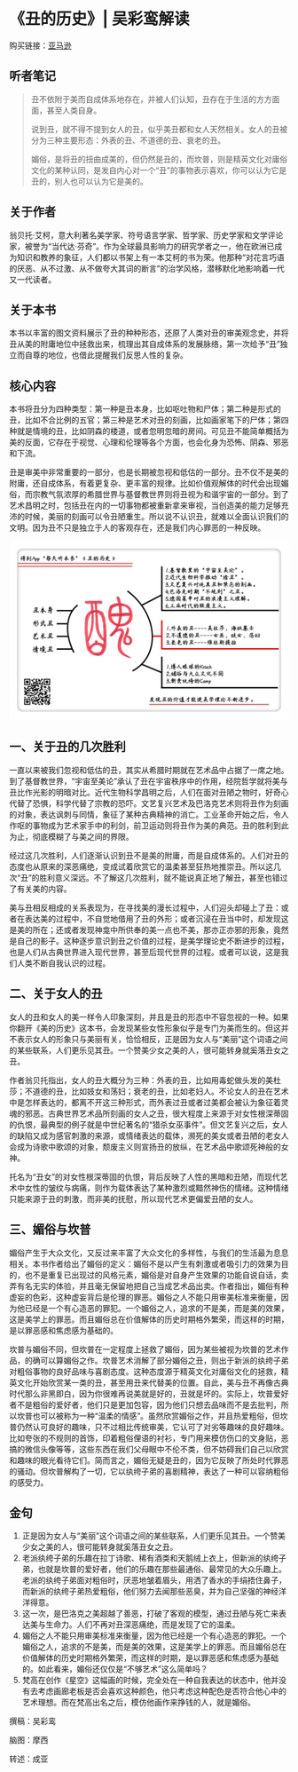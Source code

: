 《丑的历史》| 吴彩鸾解读
================================

购买链接：[亚马逊](https://www.amazon.cn/丑的历史-翁贝托•艾柯/dp/B0091P6M7U/ref=sr_1_1?ie=UTF8&qid=1509111411&sr=8-1&keywords=丑的历史)

听者笔记
--------------------------------

> 丑不依附于美而自成体系地存在，并被人们认知，丑存在于生活的方方面面，甚至人类自身。
>
> 说到丑，就不得不提到女人的丑，似乎美丑都和女人天然相关。女人的丑被分为三种主要形态：外表的丑、不道德的丑、衰老的丑。
>
> 媚俗，是将丑的扭曲成美的，但仍然是丑的，而坎普，则是精英文化对庸俗文化的某种认同，是发自内心对一个“丑”的事物表示喜欢，你可以认为它是丑的，别人也可以认为它是美的。

关于作者
--------------------------------

翁贝托·艾柯，意大利著名美学家、符号语言学家、哲学家、历史学家和文学评论家，被誉为“当代达·芬奇”。作为全球最具影响力的研究学者之一，他在欧洲已成为知识和教养的象征，人们都以书架上有一本艾柯的书为荣。他那种“对花言巧语的厌恶、从不过激、从不做夸大其词的断言”的治学风格，潜移默化地影响着一代又一代读者。 

关于本书
--------------------------------

本书以丰富的图文资料展示了丑的种种形态，还原了人类对丑的审美观念史，并将丑从美的附庸地位中拯救出来，梳理出其自成体系的发展脉络，第一次给予“丑”独立而自尊的地位，也借此提醒我们反思人性的复杂。 

核心内容
--------------------------------

本书将丑分为四种类型：第一种是丑本身，比如呕吐物和尸体；第二种是形式的丑，比如不合比例的五官；第三种是艺术对丑的刻画，比如画家笔下的尸体；第四种就是情境的丑，比如阴森的楼道，或者忽明忽暗的房间。可见丑不能简单概括为美的反面，它存在于视觉、心理和伦理等各个方面，也会化身为恐怖、阴森、邪恶和下流。

丑是审美中非常重要的一部分，也是长期被忽视和低估的一部分。丑不仅不是美的附庸，还自成体系，有着更复杂、更丰富的规律。比如价值观解体的时代会出现媚俗，而宗教气氛浓厚的希腊世界与基督教世界则将丑视为和谐宇宙的一部分。到了艺术昌明之时，包括丑在内的一切事物都被重新拿来审视，当创造美的能力足够充沛的时候，美丽的刻画可以令丑陋重生。所以说不认识丑，就难以全面认识我们的文明。因为丑不只是独立于人的客观存在，还是我们内心罪恶的一种反映。
 
![](storia-della-bruttezza/001.JPG)

一、关于丑的几次胜利 
--------------------------------

一直以来被我们忽视和低估的丑，其实从希腊时期就在艺术品中占据了一席之地。到了基督教世界，“宇宙至美论”承认了丑在宇宙秩序中的作用，经院哲学就将美与丑比作光影的明暗对比。近代生物科学昌明之后，人们在面对丑陋之物时，好奇心代替了恐惧，科学代替了宗教的恐吓。文艺复兴艺术及巴洛克艺术则将丑作为刻画的对象，表达讽刺与同情，象征了某种古典精神的消亡。工业革命开始之后，令人作呕的事物成为艺术家手中的利剑，前卫运动则将丑作为美的典范。丑的胜利到此为止，彻底模糊了与美之间的界限。

经过这几次胜利，人们逐渐认识到丑不是美的附庸，而是自成体系的。人们对丑的态度也从原来的深恶痛绝，变成试着欣赏它的温柔甚至狂热地推崇丑。所以这几次“丑”的胜利意义深远。不了解这几次胜利，就不能说真正地了解丑，甚至也错过了有关美的内容。

美与丑相反相成的关系表现为，在寻找美的漫长过程中，人们迎头却碰上了丑：或者在表达美的过程中，不自觉地借用了丑的外形；或者沉浸在丑当中时，却发现这是美的所在；还或者发现神龛中所供奉的美一点也不美，那亦正亦邪的形象，竟然是自己的影子。这种逐步意识到丑之价值的过程，是美学理论史不断进步的过程，也是人们从古典世界进入现代世界，甚至后现代世界的过程。或者可以说，这是我们人类不断自我认识的过程。

二、关于女人的丑
--------------------------------

女人的丑和女人的美一样令人印象深刻，并且是丑的形态中不容忽视的一种。如果你翻开《美的历史》这本书，会发现某些女性形象似乎是专门为美而生的。但这并不表示女人的形象只与美丽有关，恰恰相反，正是因为女人与“美丽”这个词语之间的某些联系，人们更乐见其丑。一个赞美少女之美的人，很可能转身就奚落丑女之丑。

作者翁贝托指出，女人的丑大概分为三种：外表的丑，比如用毒蛇做头发的美杜莎；不道德的丑，比如妓女和荡妇；衰老的丑，比如老妇人。不论女人的丑在艺术中是怎样表达的，都离不开这三种形式，而外表过丑或者过美都会被认为象征着灵魂的邪恶。古典世界艺术品所刻画的女人之丑，很大程度上来源于对女性根深蒂固的仇恨，最典型的例子就是中世纪著名的“猎杀女巫事件”。但文艺复兴之后，女人的缺陷又成为感官刺激的来源，或情绪表达的载体，濒死的美女或者丑陋的老女人会成为诗歌中歌颂的对象，颓废主义则宣扬丑的放纵，在艺术品中歌颂死神般的女神。

托名为“丑女”的对女性根深蒂固的仇恨，背后反映了人性的黑暗和丑陋，而现代艺术中女性的皱纹与病痛，则作为载体表达了某种激烈或黯然神伤的情绪。这种情绪只能来源于丑的刺激，而非美的抚慰，所以现代艺术更偏爱丑陋的女人。

三、媚俗与坎普
--------------------------------

媚俗产生于大众文化，又反过来丰富了大众文化的多样性，与我们的生活最为息息相关。本书作者给出了媚俗的定义：媚俗不是以产生有刺激或者吸引力的效果为目的，也不是重复已出现过的风格元素，媚俗是对自身产生效果的功能自说自话，卖弄有名无实的体验，并且毫无保留地把自己当成艺术品出卖。作者指出，媚俗有种虚妄的色彩，这种虚妄背后是伦理的罪恶。媚俗之人不能只用审美标准来衡量，因为他已经是一个有心造恶的罪犯。一个媚俗之人，追求的不是美，而是美的效果，这是美学上的罪恶。而且媚俗总在价值解体的历史时期格外繁荣，而这样的时期，是以罪恶感和焦虑感为基础的。

坎普与媚俗不同，但坎普在一定程度上拯救了媚俗，因为某些被视为坎普的艺术作品，的确可以算媚俗之作。坎普艺术消解了部分媚俗之丑，则出于新派的纨绔子弟对粗俗事物的良好品味与喜剧态度。这种态度源于精英文化对庸俗文化的拯救，精英文化开始欣赏某一类的丑，甚至用丑来代替美的位置。自此，美与丑不再像古典时代那么非黑即白，因为你很难再说美就是好的，丑就是坏的。实际上，坎普爱好者不是粗俗的爱好者，他们只是更加包容，因为他们只想去品味而不是去批判，所以坎普也可以被称为一种“温柔的情感”。虽然欣赏媚俗之作，并且热爱粗俗，但坎普仍然认可良好的趣味，只不过相比传统审美，它认可了对劣等趣味的良好趣味。比如夸张的不规则的首饰，印着粗俗俚语的衬衫，专门用来模仿伤口的文身贴，恶搞的微信头像等等，这些东西在我们父母眼中不伦不类，但不妨碍我们自己以欣赏和趣味的眼光看待它们。简而言之，媚俗无疑是丑的，因为它反映了所处时代罪恶的骚动。但坎普解构了一切，它以纨绔子弟的喜剧精神，表达了一种可以容纳粗俗的感受力。

金句
--------------------------------

1. 正是因为女人与“美丽”这个词语之间的某些联系，人们更乐见其丑。一个赞美少女之美的人，很可能转身就奚落丑女之丑。
2. 老派纨绔子弟的乐趣在拉丁诗歌、稀有酒类和天鹅绒上衣上，但新派的纨绔子弟，也就是坎普的爱好者，他们的乐趣在那些最通俗、最常见的大众乐趣上。老派的纨绔子弟面对粗俗时，厌恶地皱着眉头，用洒了香水的手绢捂住鼻子，而新派的纨绔子弟热爱粗俗，他们努力去闻那些恶臭，并为自己坚强的神经洋洋得意。
3. 这一次，是巴洛克之美超越了善恶，打破了客观的模型，通过丑陋与死亡来表达美与生命力。人们不再对丑深恶痛绝，而是发现了它的温柔。
4. 媚俗之人不能只用审美标准来衡量，因为他已经是一个有心造恶的罪犯。一个媚俗之人，追求的不是美，而是美的效果，这是美学上的罪恶。而且媚俗总在价值解体的历史时期格外繁荣，而这样的时期，是以罪恶感和焦虑感为基础的。如此看来，媚俗还仅仅是“不够艺术”这么简单吗？
5. 梵高在创作《星空》这幅画的时候，完全处在一种自我表达的状态中，他并没有去考虑画廊老板是否会喜欢这种颜色，他只考虑这种配色是否符合他心中的艺术理想。而在梵高出名之后，模仿他画作来挣钱的人，就是媚俗。

撰稿：吴彩鸾

脑图：摩西

转述：成亚